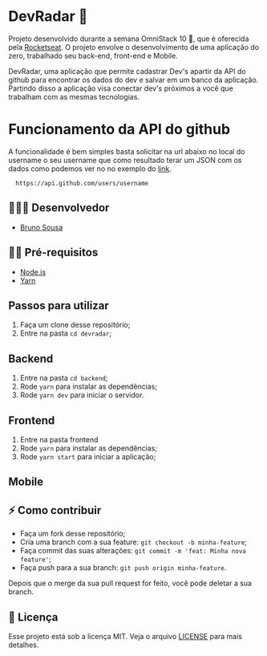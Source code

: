 # DevRadar 🚀

Projeto desenvolvido durante a semana OmniStack 10 🚀, que é oferecida pela [Rocketseat](https://github.com/Rocketseat). O projeto envolve o desenvolvimento de uma aplicação do zero, trabalhado seu back-end, front-end e Mobile.

DevRadar, uma aplicação que permite cadastrar Dev's apartir da API do github para encontrar os dados do dev e salvar em um banco da aplicação. Partindo disso a aplicação visa conectar dev's próximos a você que trabalham com as mesmas tecnologias.


# Funcionamento da API do github

A funcionalidade é bem simples basta solicitar na url abaixo no local do username o seu username que como resultado terar um JSON com os dados como podemos ver no no exemplo do [link](https://api.github.com/users/brunosousadev).

```
  https://api.github.com/users/username
 ```
 
 ## 👨🏼‍💻 Desenvolvedor 

- [Bruno Sousa](https://www.linkedin.com/in/brunosousa01/)

## ✋🏻 Pré-requisitos

- [Node.js](https://nodejs.org/en/)
- [Yarn](https://yarnpkg.com/pt-BR/docs/install)

## Passos para utilizar 
1. Faça um clone desse repositório;
2. Entre na pasta `cd devradar`;

## Backend
1. Entre na pasta `cd backend`;
2. Rode `yarn` para instalar as dependências;
3. Rode `yarn dev` para iniciar o servidor.

## Frontend 
1. Entre na pasta frontend
2. Rode `yarn` para instalar as dependências;
3. Rode `yarn start` para iniciar a aplicação;

## Mobile



## ⚡️ Como contribuir
- Faça um fork desse repositório;
- Cria uma branch com a sua feature: `git checkout -b minha-feature`;
- Faça commit das suas alterações: `git commit -m 'feat: Minha nova feature'`;
- Faça push para a sua branch: `git push origin minha-feature`.

Depois que o merge da sua pull request for feito, você pode deletar a sua branch.


## 📝 Licença

Esse projeto está sob a licença MIT. Veja o arquivo [LICENSE](LICENSE.md) para mais detalhes.
